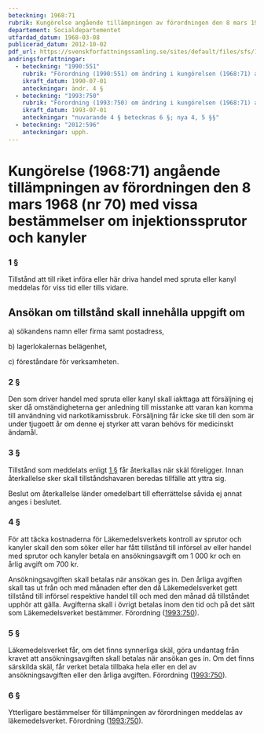 ```yaml
---
beteckning: 1968:71
rubrik: Kungörelse angående tillämpningen av förordningen den 8 mars 1968 (nr 70) med vissa bestämmelser om injektionssprutor och kanyler
departement: Socialdepartementet
utfardad_datum: 1968-03-08
publicerad_datum: 2012-10-02
pdf_url: https://svenskforfattningssamling.se/sites/default/files/sfs/1968-03/SFS1968-71.pdf
andringsforfattningar:
  - beteckning: "1990:551"
    rubrik: "Förordning (1990:551) om ändring i kungörelsen (1968:71) angående tillämpningen av förordningen den 8 mars 1968 (nr 70) med vissa bestämmelser om injektionssprutor och kanyler"
    ikraft_datum: 1990-07-01
    anteckningar: ändr. 4 §
  - beteckning: "1993:750"
    rubrik: "Förordning (1993:750) om ändring i kungörelsen (1968:71) angående tillämpningen av förordningen den 8 mars 1968 (nr 70) med vissa bestämmelser om injektionssprutor och kanyler"
    ikraft_datum: 1993-07-01
    anteckningar: "nuvarande 4 § betecknas 6 §; nya 4, 5 §§"
  - beteckning: "2012:596"
    anteckningar: upph.
---
```


# Kungörelse (1968:71) angående tillämpningen av förordningen den 8 mars 1968 (nr 70) med vissa bestämmelser om injektionssprutor och kanyler

### 1 §

Tillstånd att till riket införa eller här driva handel med spruta eller kanyl meddelas för viss tid eller tills vidare.

## Ansökan om tillstånd skall innehålla uppgift om

a) sökandens namn eller firma samt postadress,

b) lagerlokalernas belägenhet,

c) föreståndare för verksamheten.

### 2 §

Den som driver handel med spruta eller kanyl skall iakttaga att försäljning ej sker då omständigheterna ger anledning till misstanke att varan kan komma till användning vid narkotikamissbruk. Försäljning får icke ske till den som är under tjugoett år om denne ej styrker att varan behövs för medicinskt ändamål.

### 3 §

Tillstånd som meddelats enligt [1 §](#1) får återkallas när skäl föreligger. Innan återkallelse sker skall tillståndshavaren beredas tillfälle att yttra sig.

Beslut om återkallelse länder omedelbart till efterrättelse såvida ej annat anges i beslutet.

### 4 §

För att täcka kostnaderna för Läkemedelsverkets kontroll av sprutor och kanyler skall den som söker eller har fått tillstånd till införsel av eller handel med sprutor och kanyler betala en ansökningsavgift om 1 000 kr och en årlig avgift om 700 kr.

Ansökningsavgiften skall betalas när ansökan ges in. Den årliga avgiften skall tas ut från och med månaden efter den då Läkemedelsverket gett tillstånd till införsel respektive handel till och med den månad då tillståndet upphör att gälla. Avgifterna skall i övrigt betalas inom den tid och på det sätt som Läkemedelsverket bestämmer. Förordning ([1993:750](https://selex.se/eli/sfs/1993/750)).

### 5 §

Läkemedelsverket får, om det finns synnerliga skäl, göra undantag från kravet att ansökningsavgiften skall betalas när ansökan ges in. Om det finns särskilda skäl, får verket betala tillbaka hela eller en del av ansökningsavgiften eller den årliga avgiften. Förordning ([1993:750](https://selex.se/eli/sfs/1993/750)).

### 6 §

Ytterligare bestämmelser för tillämpningen av förordningen meddelas av läkemedelsverket. Förordning ([1993:750](https://selex.se/eli/sfs/1993/750)).